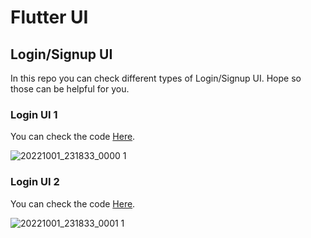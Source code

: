 # Flutter UI

## Login/Signup UI

In this repo you can check different types of Login/Signup UI. Hope so those can be helpful for you. 

### Login UI 1
You can check the code [Here](https://github.com/saadshd/login_ui/tree/main/lib/01_loginUI).

![20221001_231833_0000 1](https://user-images.githubusercontent.com/101456852/193425710-b613ebf2-b959-468e-8875-93f540887b2b.jpg)

### Login UI 2
You can check the code [Here](https://github.com/saadshd/login_ui/tree/main/lib/02_loginUI).

![20221001_231833_0001 1](https://user-images.githubusercontent.com/101456852/193427262-e83bd308-29a7-41b1-b0e1-f289b98afb66.jpg)
 
